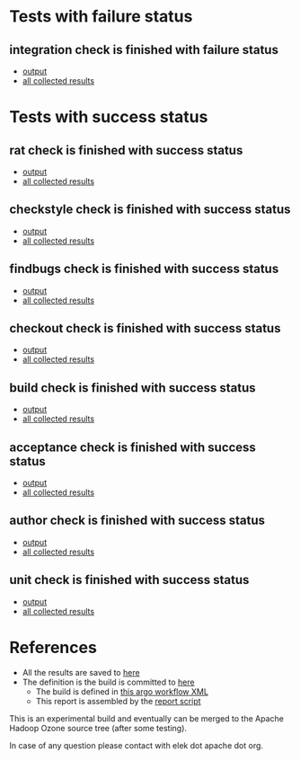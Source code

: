 # Tests with failure status

## integration check is finished with failure status

   * [output](https://raw.githubusercontent.com/elek/ozone-ci/master/byscane/byscane-nightly-20190909-49fxn/integration/output.log)
   * [all collected results](https://github.com/elek/ozone-ci/tree/master/byscane/byscane-nightly-20190909-49fxn/integration)



# Tests with success status

## rat check is finished with success status

   * [output](https://raw.githubusercontent.com/elek/ozone-ci/master/byscane/byscane-nightly-20190909-49fxn/rat/output.log)
   * [all collected results](https://github.com/elek/ozone-ci/tree/master/byscane/byscane-nightly-20190909-49fxn/rat)


## checkstyle check is finished with success status

   * [output](https://raw.githubusercontent.com/elek/ozone-ci/master/byscane/byscane-nightly-20190909-49fxn/checkstyle/output.log)
   * [all collected results](https://github.com/elek/ozone-ci/tree/master/byscane/byscane-nightly-20190909-49fxn/checkstyle)


## findbugs check is finished with success status

   * [output](https://raw.githubusercontent.com/elek/ozone-ci/master/byscane/byscane-nightly-20190909-49fxn/findbugs/output.log)
   * [all collected results](https://github.com/elek/ozone-ci/tree/master/byscane/byscane-nightly-20190909-49fxn/findbugs)


## checkout check is finished with success status

   * [output](https://raw.githubusercontent.com/elek/ozone-ci/master/byscane/byscane-nightly-20190909-49fxn/checkout/output.log)
   * [all collected results](https://github.com/elek/ozone-ci/tree/master/byscane/byscane-nightly-20190909-49fxn/checkout)


## build check is finished with success status

   * [output](https://raw.githubusercontent.com/elek/ozone-ci/master/byscane/byscane-nightly-20190909-49fxn/build/output.log)
   * [all collected results](https://github.com/elek/ozone-ci/tree/master/byscane/byscane-nightly-20190909-49fxn/build)


## acceptance check is finished with success status

   * [output](https://raw.githubusercontent.com/elek/ozone-ci/master/byscane/byscane-nightly-20190909-49fxn/acceptance/output.log)
   * [all collected results](https://github.com/elek/ozone-ci/tree/master/byscane/byscane-nightly-20190909-49fxn/acceptance)


## author check is finished with success status

   * [output](https://raw.githubusercontent.com/elek/ozone-ci/master/byscane/byscane-nightly-20190909-49fxn/author/output.log)
   * [all collected results](https://github.com/elek/ozone-ci/tree/master/byscane/byscane-nightly-20190909-49fxn/author)


## unit check is finished with success status

   * [output](https://raw.githubusercontent.com/elek/ozone-ci/master/byscane/byscane-nightly-20190909-49fxn/unit/output.log)
   * [all collected results](https://github.com/elek/ozone-ci/tree/master/byscane/byscane-nightly-20190909-49fxn/unit)




# References

 * All the results are saved to [here](https://github.com/elek/ozone-ci/tree/master/byscane/byscane-nightly-20190909-49fxn/)
 * The definition is the build is committed to [here](https://github.com/elek/argo-ozone)
    * The build is defined in [this argo workflow XML](https://github.com/elek/argo-ozone/blob/master/ozone-build.yaml)
    * This report is assembled by the [report script](https://github.com/elek/argo-ozone/blob/master/scripts/report.sh)

This is an experimental build and eventually can be merged to the Apache Hadoop Ozone source tree (after some testing).

In case of any question please contact with elek dot apache dot org.
